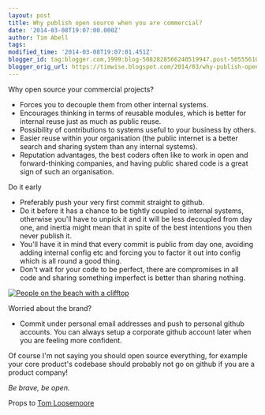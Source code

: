 ```yaml
---
layout: post
title: Why publish open source when you are commercial?
date: '2014-03-08T19:07:00.000Z'
author: Tim Abell
tags:
modified_time: '2014-03-08T19:07:01.451Z'
blogger_id: tag:blogger.com,1999:blog-5082828566240519947.post-5055561057000769363
blogger_orig_url: https://timwise.blogspot.com/2014/03/why-publish-open-source-when-you-are.html
---
```


Why open source your commercial projects?

*   Forces you to decouple them from other internal systems.
*   Encourages thinking in terms of reusable modules, which is better for
    internal reuse just as much as public reuse.
*   Possibility of contributions to systems useful to your business by others.
*   Easier reuse within your organisation (the public internet is a better
    search and sharing system than any internal systems).
*   Reputation advantages, the best coders often like to work in open and
    forward-thinking companies, and having public shared code is a great sign
    of such an organisation.

Do it early

*   Preferably push your very first commit straight to github.
*   Do it before it has a chance to be tightly coupled to internal systems,
    otherwise you'll have to unpick it and it will be less decoupled from day
    one, and inertia might mean that in spite of the best intentions you then
    never publish it.
*   You'll have it in mind that every commit is public from day one, avoiding
    adding internal config etc and forcing you to factor it out into config
    which is all round a good thing.
*   Don't wait for your code to be perfect, there are compromises in all code
    and sharing something imperfect is better than sharing nothing.

<div class="flickr-pic">
<a href="https://www.flickr.com/photos/tim_abell/12293521763/in/photostream/"><img
src="https://live.staticflickr.com/3756/12293521763_39d7704c73_k.jpg"
alt="People on the beach with a clifftop"></a>
</div>

Worried about the brand?

*   Commit under personal email addresses and push to personal github accounts.
    You can always setup a corporate github account later when you are feeling
    more confident.

Of course I'm not saying you should open source everything, for example your
core product's codebase should probably not go on github if you are a product
company!

_Be brave, be open._

Props to [Tom Loosemoore](https://twitter.com/tomskitomski)

